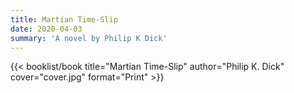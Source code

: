 ```yaml
---
title: Martian Time-Slip
date: 2020-04-03
summary: 'A novel by Philip K Dick'
---
```


{{< booklist/book
title="Martian Time-Slip"
author="Philip K. Dick"
cover="cover.jpg"
format="Print" >}}
